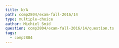 ```yaml
---
title: N/A
path: comp2804/exam-fall-2016/14
type: multiple-choice
author: Michiel Smid
question: comp2804/exam-fall-2016/14/question.ts
tags:
  - comp2804
---
```

